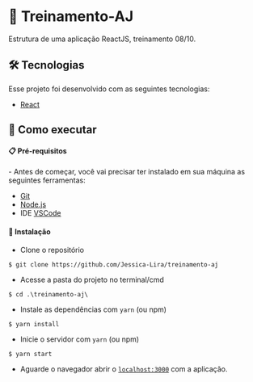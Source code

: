 # 🚀 Treinamento-AJ
<p>Estrutura de uma aplicação ReactJS, treinamento 08/10.</p>

## 🛠️ Tecnologias 

Esse projeto foi desenvolvido com as seguintes tecnologias:

- [React](https://reactjs.org)


## 🚀 Como executar 

<h4> 📋 Pré-requisitos </h4>
- Antes de começar, você vai precisar ter instalado em sua máquina as seguintes ferramentas:

- [Git](https://git-scm.com)
- [Node.js](https://nodejs.org/en/)
- IDE [VSCode](https://code.visualstudio.com/)


<h4> 🔧 Instalação </h4>

- Clone o repositório 
```
$ git clone https://github.com/Jessica-Lira/treinamento-aj
```

- Acesse a pasta do projeto no terminal/cmd 
```
$ cd .\treinamento-aj\
```

- Instale as dependências com `yarn` (ou npm)
```
$ yarn install
```

- Inicie o servidor com `yarn` (ou npm)
```
$ yarn start
```

- Aguarde o navegador abrir o [`localhost:3000`](http://localhost:3000) com a aplicação.
